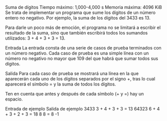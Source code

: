 Suma de dígitos
Tiempo máximo: 1,000-4,000 s  Memoria máxima: 4096 KiB
Se trata de implementar un programa que sume los dígitos de un número entero no negativo. Por ejemplo, la suma de los dígitos del 3433 es 13.

Para darle un poco más de emoción, el programa no se limitará a escribir el resultado de la suma, sino que también escribirá todos los sumandos utilizados: 3 + 4 + 3 + 3 = 13.

Entrada
La entrada consta de una serie de casos de prueba terminados con un número negativo. Cada caso de prueba es una simple línea con un número no negativo no mayor que 109 del que habrá que sumar todos sus dígitos.

Salida
Para cada caso de prueba se mostrará una línea en la que aparecerán cada uno de los dígitos separados por el signo +, tras lo cual aparecerá el símbolo = y la suma de todos los dígitos.

Ten en cuenta que antes y después de cada símbolo (+ y =) hay un espacio.

Entrada de ejemplo   Salida de ejemplo
3433				 3 + 4 + 3 + 3 = 13
64323				 6 + 4 + 3 + 2 + 3 = 18
8					 8 = 8
-1
